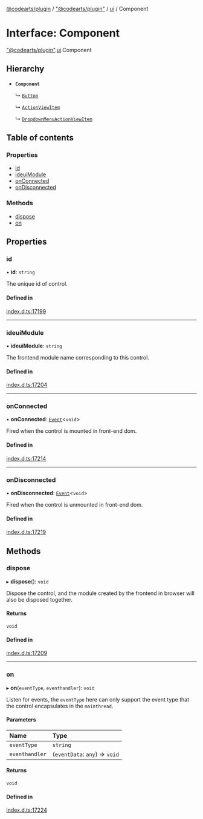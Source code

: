 [@codearts/plugin](../README.md) / ["@codearts/plugin"](../modules/_codearts_plugin_.md) / [ui](../modules/codearts_plugin_.ui.md) / Component

# Interface: Component

["@codearts/plugin"](../modules/_codearts_plugin_.md).[ui](../modules/codearts_plugin_.ui.md).Component

## Hierarchy

- **`Component`**

  ↳ [`Button`](codearts_plugin_.ui.Button-1.md)

  ↳ [`ActionViewItem`](codearts_plugin_.ui.ActionViewItem-1.md)

  ↳ [`DropdownMenuActionViewItem`](codearts_plugin_.ui.DropdownMenuActionViewItem-1.md)

## Table of contents

### Properties

- [id](codearts_plugin_.ui.Component.md#id)
- [ideuiModule](codearts_plugin_.ui.Component.md#ideuimodule)
- [onConnected](codearts_plugin_.ui.Component.md#onconnected)
- [onDisconnected](codearts_plugin_.ui.Component.md#ondisconnected)

### Methods

- [dispose](codearts_plugin_.ui.Component.md#dispose)
- [on](codearts_plugin_.ui.Component.md#on)

## Properties

### id

• **id**: `string`

The unique id of control.

#### Defined in

[index.d.ts:17199](https://github.com/huaweicloud/cloudide-plugin-api/blob/03b481c/index.d.ts#L17199)

___

### ideuiModule

• **ideuiModule**: `string`

The frontend module name corresponding to this control.

#### Defined in

[index.d.ts:17204](https://github.com/huaweicloud/cloudide-plugin-api/blob/03b481c/index.d.ts#L17204)

___

### onConnected

• **onConnected**: [`Event`](codearts_plugin_.Event.md)<`void`\>

Fired when the control is mounted in front-end dom.

#### Defined in

[index.d.ts:17214](https://github.com/huaweicloud/cloudide-plugin-api/blob/03b481c/index.d.ts#L17214)

___

### onDisconnected

• **onDisconnected**: [`Event`](codearts_plugin_.Event.md)<`void`\>

Fired when the control is unmounted in front-end dom.

#### Defined in

[index.d.ts:17219](https://github.com/huaweicloud/cloudide-plugin-api/blob/03b481c/index.d.ts#L17219)

## Methods

### dispose

▸ **dispose**(): `void`

Dispose the control, and the module created by the frontend in browser will also be disposed together.

#### Returns

`void`

#### Defined in

[index.d.ts:17209](https://github.com/huaweicloud/cloudide-plugin-api/blob/03b481c/index.d.ts#L17209)

___

### on

▸ **on**(`eventType`, `eventhandler`): `void`

Listen for events, the `eventType` here can only support the event type that the control encapsulates in the `mainthread`.

#### Parameters

| Name | Type |
| :------ | :------ |
| `eventType` | `string` |
| `eventhandler` | (`eventData`: `any`) => `void` |

#### Returns

`void`

#### Defined in

[index.d.ts:17224](https://github.com/huaweicloud/cloudide-plugin-api/blob/03b481c/index.d.ts#L17224)
